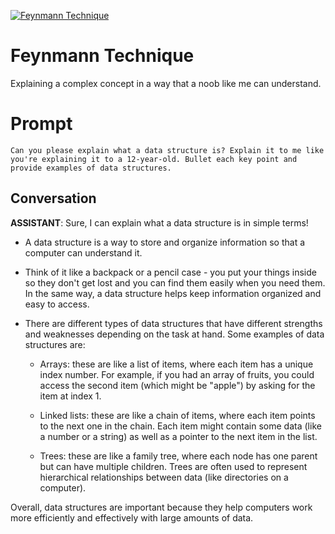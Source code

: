 
[![Feynmann Technique](https://flow-prompt-covers.s3.us-west-1.amazonaws.com/icon/vintage/vint_10.png)]()
# Feynmann Technique 
Explaining a complex concept in a way that a noob like me can understand.

# Prompt

```
Can you please explain what a data structure is? Explain it to me like you're explaining it to a 12-year-old. Bullet each key point and provide examples of data structures. 
```

## Conversation

**ASSISTANT**: Sure, I can explain what a data structure is in simple terms!



- A data structure is a way to store and organize information so that a computer can understand it.

- Think of it like a backpack or a pencil case - you put your things inside so they don't get lost and you can find them easily when you need them. In the same way, a data structure helps keep information organized and easy to access.

- There are different types of data structures that have different strengths and weaknesses depending on the task at hand. Some examples of data structures are:

  - Arrays: these are like a list of items, where each item has a unique index number. For example, if you had an array of fruits, you could access the second item (which might be "apple") by asking for the item at index 1.

  - Linked lists: these are like a chain of items, where each item points to the next one in the chain. Each item might contain some data (like a number or a string) as well as a pointer to the next item in the list. 

  - Trees: these are like a family tree, where each node has one parent but can have multiple children. Trees are often used to represent hierarchical relationships between data (like directories on a computer).

  

Overall, data structures are important because they help computers work more efficiently and effectively with large amounts of data.


